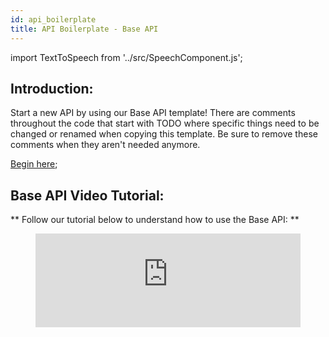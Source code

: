```yaml
---
id: api_boilerplate
title: API Boilerplate - Base API
---
```


import TextToSpeech from '../src/SpeechComponent.js';

<TextToSpeech>

## Introduction:

Start a new API by using our Base API template! There are comments throughout the code that start with TODO where specific things need to be changed or renamed when copying this template. Be sure to remove these comments when they aren't needed anymore.

[Begin here](https://github.com/LBHackney-IT/lbh-example-api);

## Base API Video Tutorial:

** Follow our tutorial below to understand how to use the Base API: **

<figure class="video-container">
  <iframe width="100%" src="https://www.youtube.com/embed/WggC6Rtz1CE" title="YouTube video player" frameborder="0" allow="accelerometer; autoplay; clipboard-write; encrypted-media; gyroscope; picture-in-picture" allowfullscreen></iframe>
</figure>

</TextToSpeech>